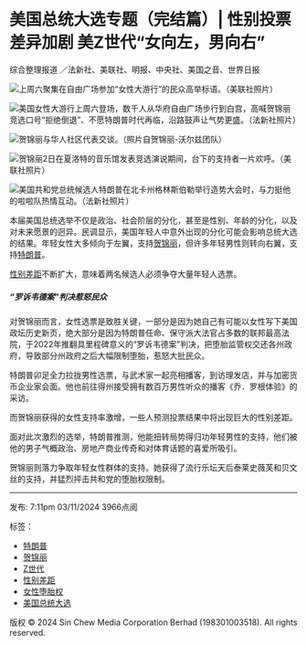 # 美国总统大选专题（完结篇）| 性别投票差异加剧 美Z世代“女向左，男向右”

综合整理报道 ／法新社、美联社、明报、中央社、美国之音、世界日报

![上周六聚集在自由广场参加“女性大游行”的民众高举标语。（美联社照片）](https://www.sinchew.com.my/wp-content/uploads/2024/11/efbc88e7be8ee59bbde680bbe7bb9fe98089e4b8bee4b893e9a298-e7acace4ba94e7af87e5ae8ce7bb93e7be8eze4b896e4bba3e680a7e588abe68a95e7a5a8-3.jpg)

![美国女性大游行上周六登场，数千人从华府自由广场步行到白宫，高喊贺锦丽竞选口号“拒绝倒退”、不愿特朗普时代再临，沿路鼓声让气势更盛。（法新社照片）](https://www.sinchew.com.my/wp-content/uploads/2024/11/efbc88e7be8ee59bbde680bbe7bb9fe98089e4b8bee4b893e9a298-e7acace4ba94e7af87e5ae8ce7bb93e7be8eze4b896e4bba3e680a7e588abe68a95e7a5a8-2.jpg)

![贺锦丽与华人社区代表交谈。（照片自贺锦丽-沃尔兹团队）](https://www.sinchew.com.my/wp-content/uploads/2024/11/efbc88e7be8ee59bbde680bbe7bb9fe98089e4b8bee4b893e9a298-e7acace4ba94e7af87e5ae8ce7bb93e7be8eze4b896e4bba3e680a7e588abe68a95e7a5a8-5.jpg)

![贺锦丽2日在夏洛特的音乐馆发表竞选演说期间，台下的支持者一片欢呼。（美联社照片）](https://www.sinchew.com.my/wp-content/uploads/2024/11/efbc88e7be8ee59bbde680bbe7bb9fe98089e4b8bee4b893e9a298-e7acace4ba94e7af87e5ae8ce7bb93e7be8eze4b896e4bba3e680a7e588abe68a95e7a5a8-4.jpg)

![美国共和党总统候选人特朗普在北卡州格林斯伯勒举行造势大会时，与力挺他的啦啦队热情互动。（法新社照片）](https://www.sinchew.com.my/wp-content/uploads/2024/11/efbc88e7be8ee59bbde680bbe7bb9fe98089e4b8bee4b893e9a298-e7acace4ba94e7af87e5ae8ce7bb93e7be8eze4b896e4bba3e680a7e588abe68a95e7a5a8-1.jpg)

本届美国总统选举不仅是政治、社会阶层的分化，甚至是性别、年龄的分化，以及对未来愿景的迥异。民调显示，美国年轻人中意外出现的分化可能会影响总统大选的结果。年轻女性大多倾向于左翼，支持[贺锦丽](/tag/%e8%b4%ba%e9%94%a6%e4%b8%bd/)，但许多年轻男性则转向右翼，支持[特朗普](/tag/%e7%89%b9%e6%9c%97%e6%99%ae/)。

[性别差距](/tag/%e6%80%a7%e5%88%ab%e5%b7%ae%e8%b7%9d/)不断扩大，意味着两名候选人必须争夺大量年轻人选票。

##### “罗诉韦德案”判决惹怒民众

对贺锦丽而言，女性选票是致胜关键，一部分是因为她自己有可能以女性写下美国政坛历史新页，绝大部分是因为特朗普任命、保守派大法官占多数的联邦最高法院，于2022年推翻具里程碑意义的“罗诉韦德案”判决，把堕胎监管权交还各州政府，导致部分州政府之后大幅限制堕胎，惹怒大批民众。

特朗普卯足全力拉拢男性选票，与武术家一起亮相播客，到访理发店，并与加密货币企业家会面。他也前往得州接受拥有数百万男性听众的播客《乔．罗根体验》的采访。

而贺锦丽获得的女性支持率激增，一些人预测投票结果中将出现巨大的性别差距。

面对此次激烈的选举，特朗普推测，他能扭转局势得归功年轻男性的支持，他们被他的男子气概政治、房地产商业传奇和对体育话题的喜爱所吸引。

贺锦丽则落力争取年轻女性群体的支持。她获得了流行乐坛天后泰莱史薇芙和贝文丝的支持，并猛烈抨击共和党的堕胎权限制。

---
发布: 7:11pm 03/11/2024 3966点阅

标签：  
- [特朗普](/tag/特朗普)  
- [贺锦丽](/tag/贺锦丽)  
- [Z世代](/tag/z世代)  
- [性别差距](/tag/性别差距/)  
- [女性堕胎权](/tag/女性堕胎权/)  
- [美国总统大选](/tag/美国总统大选/)  

版权 © 2024 Sin Chew Media Corporation Berhad (198301003518). All rights reserved.